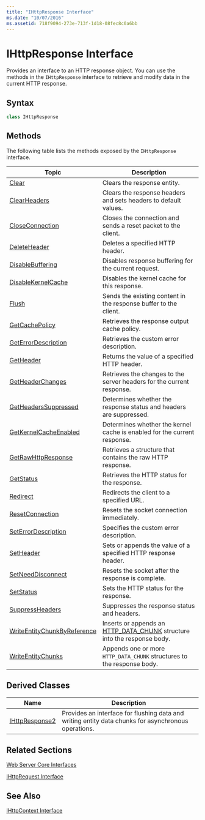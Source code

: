```yaml
---
title: "IHttpResponse Interface"
ms.date: "10/07/2016"
ms.assetid: 718f9094-273e-713f-1d18-08fec8c0a6bb
---
```

# IHttpResponse Interface
Provides an interface to an HTTP response object. You can use the methods in the `IHttpResponse` interface to retrieve and modify data in the current HTTP response.  
  
## Syntax  
  
```cpp  
class IHttpResponse  
```  
  
## Methods  
 The following table lists the methods exposed by the `IHttpResponse` interface.  
  
|Topic|Description|  
|-----------|-----------------|  
|[Clear](../../web-development-reference\native-code-api-reference/ihttpresponse-clear-method.md)|Clears the response entity.|  
|[ClearHeaders](../../web-development-reference\native-code-api-reference/ihttpresponse-clearheaders-method.md)|Clears the response headers and sets headers to default values.|  
|[CloseConnection](../../web-development-reference\native-code-api-reference/ihttpresponse-closeconnection-method.md)|Closes the connection and sends a reset packet to the client.|  
|[DeleteHeader](../../web-development-reference\native-code-api-reference/ihttpresponse-deleteheader-method.md)|Deletes a specified HTTP header.|  
|[DisableBuffering](../../web-development-reference\native-code-api-reference/ihttpresponse-disablebuffering-method.md)|Disables response buffering for the current request.|  
|[DisableKernelCache](../../web-development-reference\native-code-api-reference/ihttpresponse-disablekernelcache-method.md)|Disables the kernel cache for this response.|  
|[Flush](../../web-development-reference\native-code-api-reference/ihttpresponse-flush-method.md)|Sends the existing content in the response buffer to the client.|  
|[GetCachePolicy](../../web-development-reference\native-code-api-reference/ihttpresponse-getcachepolicy-method.md)|Retrieves the response output cache policy.|  
|[GetErrorDescription](../../web-development-reference\native-code-api-reference/ihttpresponse-geterrordescription-method.md)|Retrieves the custom error description.|  
|[GetHeader](../../web-development-reference\native-code-api-reference/ihttpresponse-getheader-method.md)|Returns the value of a specified HTTP header.|  
|[GetHeaderChanges](../../web-development-reference\native-code-api-reference/ihttpresponse-getheaderchanges-method.md)|Retrieves the changes to the server headers for the current response.|  
|[GetHeadersSuppressed](../../web-development-reference\native-code-api-reference/ihttpresponse-getheaderssuppressed-method.md)|Determines whether the response status and headers are suppressed.|  
|[GetKernelCacheEnabled](../../web-development-reference\native-code-api-reference/ihttpresponse-getkernelcacheenabled-method.md)|Determines whether the kernel cache is enabled for the current response.|  
|[GetRawHttpResponse](../../web-development-reference\native-code-api-reference/ihttpresponse-getrawhttpresponse-method.md)|Retrieves a structure that contains the raw HTTP response.|  
|[GetStatus](../../web-development-reference\native-code-api-reference/ihttpresponse-getstatus-method.md)|Retrieves the HTTP status for the response.|  
|[Redirect](../../web-development-reference\native-code-api-reference/ihttpresponse-redirect-method.md)|Redirects the client to a specified URL.|  
|[ResetConnection](../../web-development-reference\native-code-api-reference/ihttpresponse-resetconnection-method.md)|Resets the socket connection immediately.|  
|[SetErrorDescription](../../web-development-reference\native-code-api-reference/ihttpresponse-seterrordescription-method.md)|Specifies the custom error description.|  
|[SetHeader](../../web-development-reference\native-code-api-reference/ihttpresponse-setheader-method.md)|Sets or appends the value of a specified HTTP response header.|  
|[SetNeedDisconnect](../../web-development-reference\native-code-api-reference/ihttpresponse-setneeddisconnect-method.md)|Resets the socket after the response is complete.|  
|[SetStatus](../../web-development-reference\native-code-api-reference/ihttpresponse-setstatus-method.md)|Sets the HTTP status for the response.|  
|[SuppressHeaders](../../web-development-reference\native-code-api-reference/ihttpresponse-suppressheaders-method.md)|Suppresses the response status and headers.|  
|[WriteEntityChunkByReference](../../web-development-reference\native-code-api-reference/ihttpresponse-writeentitychunkbyreference-method.md)|Inserts or appends an [HTTP_DATA_CHUNK](http://go.microsoft.com/fwlink/?LinkId=56011) structure into the response body.|  
|[WriteEntityChunks](../../web-development-reference\native-code-api-reference/ihttpresponse-writeentitychunks-method.md)|Appends one or more `HTTP_DATA_CHUNK` structures to the response body.|  
  
## Derived Classes  
  
|Name|Description|  
|----------|-----------------|  
|[IHttpResponse2](../../web-development-reference\native-code-api-reference/ihttpresponse2-interface.md)|Provides an interface for flushing data and writing entity data chunks for asynchronous operations.|  
  
## Related Sections  
 [Web Server Core Interfaces](../../web-development-reference\native-code-api-reference/web-server-core-interfaces.md)  
  
 [IHttpRequest Interface](../../web-development-reference\native-code-api-reference/ihttprequest-interface.md)  
  
## See Also  
 [IHttpContext Interface](../../web-development-reference\native-code-api-reference/ihttpcontext-interface.md)
